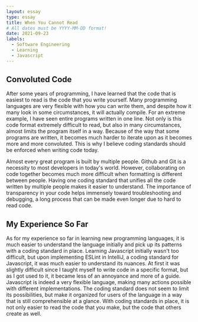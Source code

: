 ```yaml
---
layout: essay
type: essay
title: When You Cannot Read
# All dates must be YYYY-MM-DD format!
date: 2021-09-23
labels:
  - Software Engineering
  - Learning
  - Javascript
---
```


## Convoluted Code  

After some years of programming, I have learned that the code that is easiest to read is the code that you write yourself. Many programming languages are very flexible with how you can write them, and despite how it many look in some circumstances, it will actually compile. For an extreme example, I have seen entire programs written in one line. Not only is this code format extremely difficult to read, but also in many circumstances, almost limits the program itself in a way. Because of the way that some programs are written, it becomes much harder to iterate upon as it becomes more and more convoluted. This is why I believe coding standards should be enforced when writing code today. 

Almost every great program is built by multiple people. Github and Git is a necessity to most developers in today's world. However, collaborating on code together becomes much more difficult when formatting is different between people. Having one coding standard that unifies all the code written by multiple people makes it easier to understand. The importance of transparency in your code helps immensely toward troubleshooting and debugging, a long process that can be made even longer due to hard to read code. 

## My Experience So Far

As for my experience so far in learning new programming languages, it is much easier to understand the language initially and pick up its patterns with a coding standard in place. Learning Javascript initially wasn't too difficult, but upon implementing ESLint in IntelliJ, a coding standard for Javascript, it was much easier to understand its nuances. At first it was slightly difficult since I taught myself to write code in a specific format, but as I got used to it, it became less of an annoyance and more of a guide. Javascript is indeed a very flexible language, making many actions possible with different implementations. The coding standard does not seem to limit its possibilities, but make it organized for users of the language in a way that is still comprehensible at a glance. With coding standards in place, it is not only easier to read the code that you make, but the code that others create as well. 

